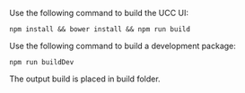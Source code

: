 Use the following command to build the UCC UI:
```
npm install && bower install && npm run build
```

Use the following command to build a development package:
```
npm run buildDev
```

The output build is placed in build folder.
